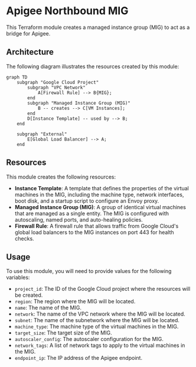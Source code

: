 # Apigee Northbound MIG

This Terraform module creates a managed instance group (MIG) to act as a bridge for Apigee.

## Architecture

The following diagram illustrates the resources created by this module:

```mermaid
graph TD
    subgraph "Google Cloud Project"
        subgraph "VPC Network"
            A[Firewall Rule] --> B{MIG};
        end
        subgraph "Managed Instance Group (MIG)"
            B -- creates --> C[VM Instances];
        end
        D[Instance Template] -- used by --> B;
    end

    subgraph "External"
        E[Global Load Balancer] --> A;
    end
```

## Resources

This module creates the following resources:

- **Instance Template**: A template that defines the properties of the virtual machines in the MIG, including the machine type, network interfaces, boot disk, and a startup script to configure an Envoy proxy.
- **Managed Instance Group (MIG)**: A group of identical virtual machines that are managed as a single entity. The MIG is configured with autoscaling, named ports, and auto-healing policies.
- **Firewall Rule**: A firewall rule that allows traffic from Google Cloud's global load balancers to the MIG instances on port 443 for health checks.

## Usage

To use this module, you will need to provide values for the following variables:

- `project_id`: The ID of the Google Cloud project where the resources will be created.
- `region`: The region where the MIG will be located.
- `name`: The name of the MIG.
- `network`: The name of the VPC network where the MIG will be located.
- `subnet`: The name of the subnetwork where the MIG will be located.
- `machine_type`: The machine type of the virtual machines in the MIG.
- `target_size`: The target size of the MIG.
- `autoscaler_config`: The autoscaler configuration for the MIG.
- `network_tags`: A list of network tags to apply to the virtual machines in the MIG.
- `endpoint_ip`: The IP address of the Apigee endpoint.
